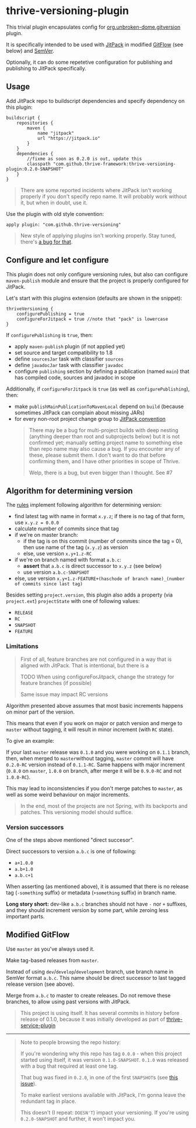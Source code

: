 # thrive-versioning-plugin

This trivial plugin encapsulates config for [org.unbroken-dome.gitversion](https://plugins.gradle.org/plugin/org.unbroken-dome.gitversion) plugin.

It is specifically intended to be used with [JitPack](https://jitpack.io) in modified 
[GitFlow](https://nvie.com/posts/a-successful-git-branching-model/) (see below) and [SemVer](https://semver.org/).

Optionally, it can do some repetetive configuration for publishing and publishing to JitPack
specifically.

## Usage

Add JitPack repo to buildscript dependencies and specify dependency on this plugin:

    buildscript {
        repositories {
            maven {
                name "jitpack"
                url "https://jitpack.io"
            }
        }
        dependencies {
            //fixme as soon as 0.2.0 is out, update this
            classpath "com.github.thrive-framework:thrive-versioning-plugin:0.2.0-SNAPSHOT"
        }
    }

> There are some reported incidents where JitPack isn't working properly if you don't specify 
> repo name. It will probably work without it, but when in doubt, use it.

Use the plugin with old style convention:

    apply plugin: "com.github.thrive-versioning"

> New style of applying plugins isn't working properly. Stay tuned, there's 
> [a bug for that](https://github.com/thrive-framework/thrive-versioning-plugin/issues/1).

## Configure and let configure

This plugin does not only configure versioning rules, but also can configure `maven-publish` 
module and ensure that the project is properly configured for JitPack.

Let's start with this plugins extension (defaults are shown in the snippet):

    thriveVersioning {
        configurePublishing = true
        configureForJitpack = true //note that "pack" is lowercase
    } 

If `configurePublishing` is `true`, then:
- apply `maven-publish` plugin (if not applied yet)
- set source and target compatibility to 1.8
- define `sourcesJar` task with classifier `sources`
- define `javadocJar` task with classifier `javadoc`
- configure `publishing` section by defining a publication (named `main`) that has compiled code, sources
  and javadoc in scope

Additionally, if `configureForJitpack` is `true` (as well as `configurePublishing`), then:
- make `publishMainPublicationToMavenLocal` depend on `build` (because sometimes JitPack can complain about missing JARs)
- for every non-root project change group to 
  [JitPack convention](https://jitpack.io/docs/BUILDING/#multi-module-projects)
  > There may be a bug for multi-project builds with deep nesting (anything deeper than root and subprojects below)
  > but it is not confirmed yet;
  > manually setting project name to something else than repo name may also cause a bug.
  > If you encounter any of these, please submit them. I don't want to do that before confirming them, and I have other
  > priorities in scope of Thrive.
  >
  > Welp, there is a bug, but even bigger than I thought. See #7

## Algorithm for determining version

The [rules](/src/main/groovy/com/github/thriveframework/plugin/ThriveVersioningPlugin.groovy)
implement following algorithm for determining version:
- find latest tag with name in format `x.y.z`; if there is no tag of that form, use 
`x.y.z = 0.0.0` 
- calculate number of commits since that tag
- if we're on master branch:
  - if the tag is on this commit (number of commits since the tag = 0), then use name of the tag (`x.y.z`) as version
  - else, use version `x.y+1.z-RC` 
- if we're on branch named with format `a.b.c`:
  - **assert** that `a.b.c` is direct successor to `x.y.z` (see below)
  - use version `a.b.c-SNAPSHOT`
- else, use version `x.y+1.z-FEATURE+(haschode of branch name)_(number of commits since last tag)`

Besides setting `project.version`, this plugin also adds a property (via `project.ext`) `projectState` with one of following values:
- `RELEASE`
- `RC`
- `SNAPSHOT`
- `FEATURE`

### Limitations

> First of all, feature branches are not configured in a way that is aligned with JitPack.
> That is intentional, but there is a
>
> TODO When using configureForJitpack, change the strategy for feature branches (if possible)
>
> Same issue may impact RC versions

Algorithm presented above assumes that most basic increments happens on minor part of the version.

This means that even if you work on major or patch version and merge to `master` without tagging,
it will result in minor increment (with `RC` state).

To give an example:

If your last `master` release was `0.1.0` and you were working on `0.1.1` branch, then, when 
merged to `master`without tagging, `master` commit will have `0.2.0-RC` version instead of
`0.1.1-RC`. Same happens with major increment (`0.8.0` on `master`, `1.0.0` on branch, after
merge it will be `0.9.0-RC` and not `1.0.0-RC`). 

This may lead to inconsistencies if you don't merge patches to `master`, as well as some weird
behaviour on major increments. 

> In the end, most of the projects are not Spring, with its backports and patches. This versioning
> model should suffice.

### Version successors

One of the steps above mentioned "direct succesor".

Direct successors to version `a.b.c` is one of following:
- `a+1.0.0`
- `a.b+1.0`
- `a.b.c+1`

When asserting (as mentioned above), it is assumed that there is no release tag (`-something` suffix) or metadata (`+something` suffix) in branch name.

**Long story short:** dev-like `a.b.c` branches should not have `-` nor `+` suffixes, and they
should increment version by some part, while zeroing less important parts. 

## Modified GitFlow

Use `master` as you've always used it.

Make tag-based releases from `master`.

Instead of using `dev`/`develop`/`development` branch, use branch name in SemVer format `a.b.c`.
This name should be direct successor to last tagged release version (see above).

Merge from `a.b.c` to master to create releases. Do not remove these branches, to allow using 
past versions with JitPack.

> This project is using itself. It has several commits in history before release of 0.1.0,
> because it was initially developed as part of [thrive-service-plugin](https://github.com/thrive-framework/thrive-service-plugin)


------------------

> Note to people browsing the repo history:
>
> If you're wondering why this repo has tag `0.0.0` - when this project started using itself, it
> was version `0.1.0-SNAPSHOT`. `0.1.0` was released with a bug that required at least one tag.
>
> That bug was fixed in `0.2.0`, in one of the first `SNAPSHOT`s (see 
> [this issue](https://github.com/thrive-framework/thrive-versioning-plugin/issues/2)).
> 
> To make earliest versions available with JitPack, I'm gonna leave the redundant tag in place.
>
> This doesn't (I repeat: `DOESN'T`) impact your versioning. If you're using `0.2.0-SNAPSHOT` and
> further, it won't impact you. 